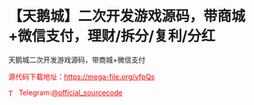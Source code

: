 # 【天鹅城】二次开发游戏源码，带商城+微信支付，理财/拆分/复利/分红

天鹅城二次开发游戏源码，带商城+微信支付<br>


<p style="color: red;">源代码下载地址：<a href="https://mega-file.org/vfpQs" style="color: red;">https://mega-file.org/vfpQs</a></p><p style="color: red;"><img src="https://cdn-icons-png.flaticon.com/512/2111/2111646.png" alt="Telegram Icon" style="width: 16px; vertical-align: middle; margin-right: 5px;">Telegram:<a href="https://t.me/official_sourcecode" style="color: red;">@official_sourcecode</a></p>